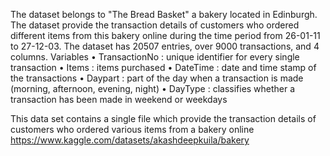 
The dataset belongs to "The Bread Basket" a bakery located in Edinburgh. The dataset provide the transaction details of customers who ordered different items from this bakery online during the time period from 26-01-11 to 27-12-03. The dataset has 20507 entries, over 9000 transactions, and 4 columns.
Variables
•	TransactionNo : unique identifier for every single transaction
•	Items : items purchased
•	DateTime : date and time stamp of the transactions
•	Daypart : part of the day when a transaction is made (morning, afternoon, evening, night)
•	DayType : classifies whether a transaction has been made in weekend or weekdays

This data set contains a single file which provide the transaction details of customers who ordered various items from a bakery online
https://www.kaggle.com/datasets/akashdeepkuila/bakery
